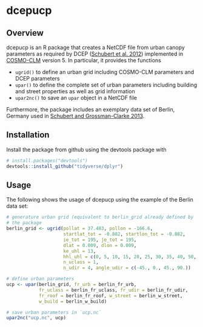 dcepucp
=======

Overview
--------

dcepucp is an R package that creates a NetCDF file from urban canopy
parameters as required by DCEP
([Schubert et al. 2012](http://dx.doi.org/10.1007/s10546-012-9728-3))
implemented in [COSMO-CLM](http://www.clm-community.eu/) version 5. In
particular, it provides the functions

  * `ugrid()` to define an urban grid including COSMO-CLM parameters
    and DCEP parameters
  * `upar()` to define the complete set of urban parameters including
    building and street properties as well as grid information
  * `upar2nc()` to save an `upar` object in a NetCDF file

Furthermore, the package includes an exemplary data set of Berlin,
Germany used
in
[Schubert and Grossman-Clarke 2013](http://doi.org/10.1127/0941-2948/2013/0393).

Installation
------------

Install the package from github using the devtools package with
``` r
# install.packages("devtools")
devtools::install_github("tidyverse/dplyr")
```
 
Usage
-----

The following shows the usage of dcepucp using the example of the
Berlin data set:

``` r
# generature urban grid (equivalent to berlin_grid already defined by
# the package
berlin_grid <- ugrid(pollat = 37.483, pollon = -166.6,
                     startlat_tot = -0.882, startlon_tot = -0.882,
                     ie_tot = 195, je_tot = 195,
                     dlat = 0.009, dlon = 0.009,
                     ke_uhl = 13,
                     hhl_uhl = c(0, 5, 10, 15, 20, 25, 30, 35, 40, 50, 60, 80, 100, 140),
                     n_uclass = 1,
                     n_udir = 4, angle_udir = c(-45., 0., 45., 90.))

# define urban parameters
ucp <- upar(berlin_grid, fr_urb = berlin_fr_urb, 
            fr_uclass = berlin_fr_uclass, fr_udir = berlin_fr_udir,
            fr_roof = berlin_fr_roof, w_street = berlin_w_street,
            w_build = berlin_w_build)

# save urban parameters in `ucp.nc`
upar2nc("ucp.nc", ucp)
```
